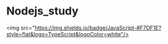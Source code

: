 # Nodejs_study

<img src="https://img.shields.io/badge/JavaScript-#F7DF1E?style=flat&logo=TypeScript&logoColor=white"/>
